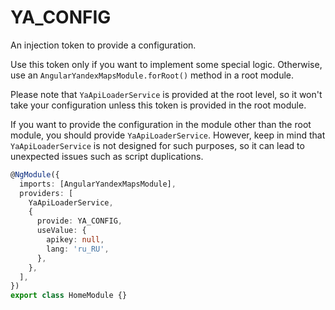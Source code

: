 # YA_CONFIG
An injection token to provide a configuration.

Use this token only if you want to implement some special logic.
Otherwise, use an `AngularYandexMapsModule.forRoot()` method in a root module.

Please note that `YaApiLoaderService` is provided at the root level,
so it won't take your configuration unless this token is provided in the root module.

If you want to provide the configuration in the module other than the root module,
you should provide `YaApiLoaderService`. However, keep in mind that `YaApiLoaderService` is not designed for such purposes,
so it can lead to unexpected issues such as script duplications.

```ts
@NgModule({
  imports: [AngularYandexMapsModule],
  providers: [
    YaApiLoaderService,
    {
      provide: YA_CONFIG,
      useValue: {
        apikey: null,
        lang: 'ru_RU',
      },
    },
  ],
})
export class HomeModule {}
```